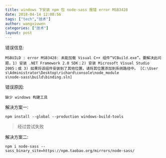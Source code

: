 ```yaml
---
title: windows 下安装 npm 包 node-sass 报错 error MSB3428
date: 2018-04-14 12:08:56
tags: ["tech","技术"]
author: wangxiuwen
categories: ["技术"]
layout: post
---
```


错误信息:

```
MSBUILD : error MSB3428: 未能加载 Visual C++ 组件“VCBuild.exe”。要解决此问题，1) 安装 .NET Framework 2.0 SDK；2) 安装 Microsoft Visual Studio 2005；或 3) 如果将该组件安装到了其他位置，请将其位置添加到系统路径中。 [C:\User
s\Administrator\Desktop\richard\console\node_module
s\node-sass\build\binding.sln]
```

错误原因:

	缺少 windows 构建工具

解决方案一:

```
npm install --global --production windows-build-tools
```
> 经过尝试失败

解决方案二:
```
npm i node-sass --sass_binary_site=https://npm.taobao.org/mirrors/node-sass/
```